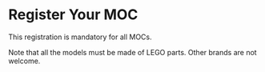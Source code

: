 # Register Your MOC

This registration is mandatory for all MOCs.

Note that all the models must be made of LEGO parts. Other brands are not welcome.
